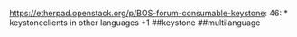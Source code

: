 https://etherpad.openstack.org/p/BOS-forum-consumable-keystone: 46: * keystoneclients in other languages +1 ##keystone ##multilanguage
